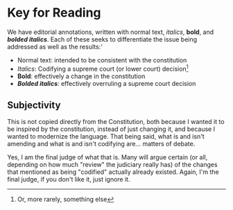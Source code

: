 # Key for Reading 

We have editorial annotations, written with normal text, *italics*, **bold**, and ***bolded italics***. 
Each of these seeks to differentiate the issue being addressed as well as the results:'

- Normal text: intended to be consistent with the constitution 
- *Italics*: Codifying a supreme court (or lower court) decision[^1] 
- **Bold**: effectively a change in the constitution
- ***Bolded italics***: effectively overruling a supreme court decision 

## Subjectivity 

This is not copied directly from the Constitution, both because I wanted it to be inspired by the constitution, instead of just changing it, and because I wanted to modernize the language.
That being said, what is and isn't amending and what is and isn't codifying are... matters of debate.

Yes, I am the final judge of what that is.
Many will argue certain (or all, depending on how much "review" the judiciary really has) of the changes that mentioned as being "codified" actually already existed.
Again, I'm the final judge, if you don't like it, just ignore it.


[^1]: Or, more rarely, something else